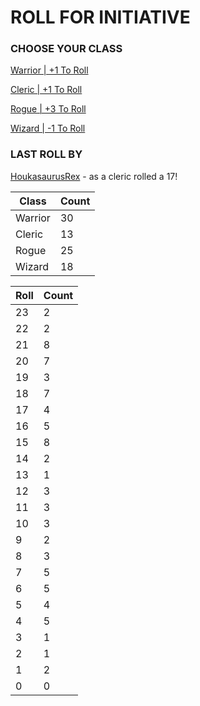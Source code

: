 # ROLL FOR INITIATIVE
### CHOOSE YOUR CLASS

[Warrior | +1 To Roll](https://github.com/benjaminsampica/benjaminsampica/issues/new?title=roll%7Cwarrior&body=Just+click+%27Submit+new+issue%27.)

[Cleric | +1 To Roll](https://github.com/benjaminsampica/benjaminsampica/issues/new?title=roll%7Ccleric&body=Just+click+%27Submit+new+issue%27.)

[Rogue | +3 To Roll](https://github.com/benjaminsampica/benjaminsampica/issues/new?title=roll%7Crogue&body=Just+click+%27Submit+new+issue%27.)

[Wizard | -1 To Roll](https://github.com/benjaminsampica/benjaminsampica/issues/new?title=roll%7Cwizard&body=Just+click+%27Submit+new+issue%27.)
### LAST ROLL BY
[HoukasaurusRex](https://www.github.com/HoukasaurusRex) - as a cleric rolled a 17!

|Class|Count|
|-|-|
|Warrior|30|
|Cleric|13|
|Rogue|25|
|Wizard|18|

|Roll|Count|
|-|-|
|23|2
|22|2
|21|8
|20|7
|19|3
|18|7
|17|4
|16|5
|15|8
|14|2
|13|1
|12|3
|11|3
|10|3
|9|2
|8|3
|7|5
|6|5
|5|4
|4|5
|3|1
|2|1
|1|2
|0|0
